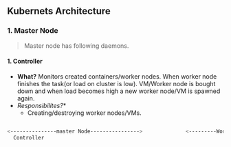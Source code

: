 ## Kubernets Architecture

### 1. Master Node
> Master node has following daemons.
#### 1. Controller
- **What?** Monitors created containers/worker nodes. When worker node finishes the task(or load on cluster is low). VM/Worker node is bought down and when load becomes high a new worker node/VM is spawned again.
- *Responsibilites?**
  - Creating/destroying worker nodes/VMs.
  


```bash

<---------------master Node---------------->              <---------Worker Node--------------->
  Controller  

```
  
